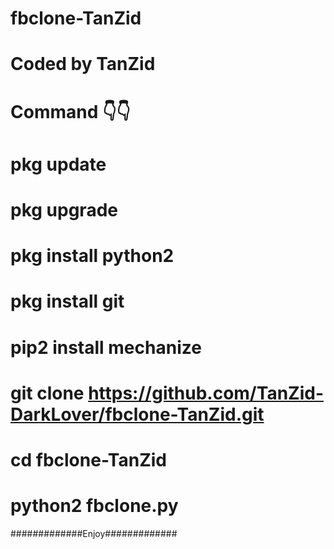 # fbclone-TanZid
# Coded by TanZid
# Command 👇👇
# pkg update
# pkg upgrade
# pkg install python2
# pkg install git
# pip2 install mechanize
# git clone https://github.com/TanZid-DarkLover/fbclone-TanZid.git
# cd fbclone-TanZid
# python2 fbclone.py
#############Enjoy#############
